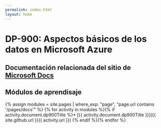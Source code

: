 ```yaml
---
permalink: index.html
layout: home
---
```


# DP-900: Aspectos básicos de los datos en Microsoft Azure

## Documentación relacionada del sitio de [Microsoft Docs](https://learn.microsoft.com/es-es/certifications/exams/dp-900/)

## Módulos de aprendisaje

{% assign modules = site.pages | where_exp: "page", "page.url contains '/pages/docs'" %}
{% for activity in modules %}{% if activity.document.dp900Title %}* [{{ activity.document.dp900Title }}]({{ site.github.url }}{{ activity.url }})
{% endif %}{% endfor %}